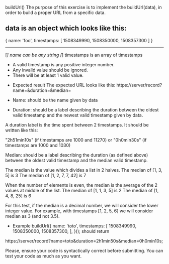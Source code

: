 buildUrl()
The purpose of this exercise is to implement the buildUrl(data), in order to build a proper URL from a specific data.

## data is an object which looks like this:

{
name: 'foo',
timestamps: [
1508349990,
1508350000,
1508357300
]
}

---

[*] name can be any string
[*] timestamps is an array of timestamps <in seconds>

- A valid timestamp is any positive integer number.
- Any invalid value should be ignored.
- There will be at least 1 valid value.

* Expected result
  The expected URL looks like this:
  https://server/record?name=<name>&duration=<duration>&median=<median>

* Name:
  <name> should be the name given by data

* Duration:
  <duration> should be a label describing the duration between the oldest valid timestamp and the newest valid timestamp given by data.

A duration label is the time spent between 2 timestamps. It should be written like this:

"2h51min10s" (if timestamps are 1000 and 11270)
or "0h0min30s" (if timestamps are 1000 and 1030)

Median:
<median> should be a label describing the duration (as defined above) between the oldest valid timestamp and the median valid timestamp.

The median is the value which divides a list in 2 halves.
The median of [1, 3, 5] is 3
The median of [1, 2, 7, 7, 42] is 7

When the number of elements is even, the median is the average of the 2 values at middle of the list.
The median of [1, 1, 3, 5] is 2
The median of [1, 4, 8, 25] is 6

For this test, if the median is a decimal number, we will consider the lower integer value.
For example, with timestamps [1, 2, 5, 6] we will consider median as 3 (and not 3.5).

- Example
  buildUrl({
  name: 'toto',
  timestamps: [
  1508349990,
  1508350000,
  1508357300,
  ],
  }));
  should return

https://server/record?name=toto&duration=2h1min50s&median=0h0min10s;

Please, ensure your code is syntactically correct before submitting.
You can test your code as much as you want.

